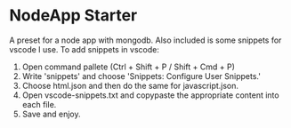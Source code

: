 # NodeApp Starter

A preset for a node app with mongodb. Also included is some snippets for vscode I use.
To add snippets in vscode:
1. Open command pallete (Ctrl + Shift + P / Shift + Cmd + P)
2. Write 'snippets' and choose 'Snippets: Configure User Snippets.'
3. Choose html.json and then do the same for javascript.json.
4. Open vscode-snippets.txt and copypaste the appropriate content into each file.
5. Save and enjoy. 
